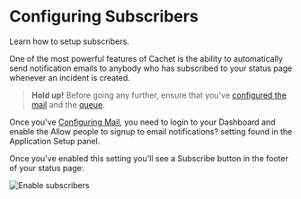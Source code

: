# Configuring Subscribers

Learn how to setup subscribers.

One of the most powerful features of Cachet is the ability to automatically
send notification emails to anybody who has subscribed to your status
page whenever an incident is created.

> **Hold up!**
> Before going any further, ensure that you've [configured
> the mail][1] and the [queue][2].

Once you've [Configuring Mail][1], you need to login to your Dashboard and enable
the Allow people to signup to email notifications? setting found in the
Application Setup panel.

Once you've enabled this setting you'll see a Subscribe button in the footer
of your status page:

![Enable subscribers][3]

[1]: configuring-mail.md
[2]: configuring-queue.md
[3]: ../images/enable-subscribers.png
